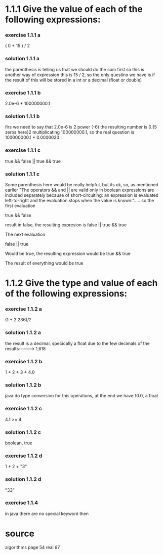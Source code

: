 # 1.1.1 Give the value of each of the following expressions:

### exercise 1.1.1 a

( 0 + 15 ) / 2

### solution 1.1.1 a

the parenthesis is telling us that we should do the sum first so this is another way of expression this is 15 / 2, so the only questino we have is if the result of this will be stored in a int or a decimal (float or double)

### exercise 1.1.1 b

2.0e-6 * 100000000.1

### solution 1.1.1 b

firs we need to say that 2.0e-6 is 2 power (-6) the resulting number is 0.{5 zeros here}2  multiplicating 100000000.1, so the real question is 100000000.1 * 0.0000020

### exercise 1.1.1 c

true && false || true && true

### solution 1.1.1 c

Some parenthesis here would be really helpful, but its ok, so, as mentioned earlier "The operators && and || are valid only in boolean expressions are included separately because of short-circuiting: an expression is evaluated left-to-right and the evaluation stops when the value is known."..... so the first evaluation  

true && false

result in false, the resulting expresion is  false || true && true

The next evaluation

false || true

Would be true, the resulting expression would be true && true

The result of everything would be true

# 1.1.2 Give the type and value of each of the following expressions:

### exercise 1.1.2 a

(1 + 2.236)/2

### solution 1.1.2 a

the result is a decimal, specically a float due to the few decimals of the results-----> 1,618

### exercise 1.1.2 b

1 + 2 + 3 + 4.0

### solution 1.1.2 b

java do type conversion for this operations, at the end we have 10.0, a float

### exercise 1.1.2 c

4.1 >= 4

### solution 1.1.2 c

boolean, true

### exercise 1.1.2 d

1 + 2 + "3"

### solution 1.1.2 d

"33"

### exercise 1.1.4

in java there are no special keyword then








# source

algorithms page 54 real 67 